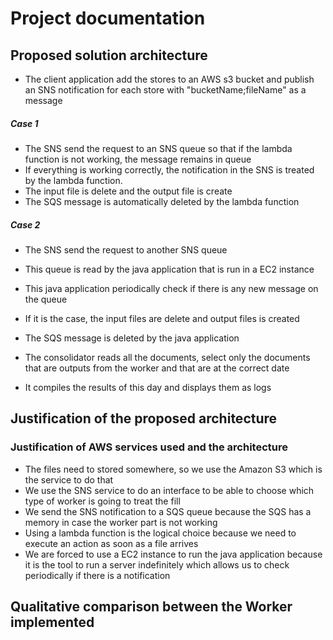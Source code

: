 # Project documentation

## Proposed solution architecture
- The client application add the stores to an AWS s3 bucket and publish an SNS notification for each store with "bucketName;fileName" as a message
##### Case 1
- The SNS send the request to an SNS queue so that if the lambda function is not working, the message remains in queue
- If everything is working correctly, the notification in the SNS is treated by the lambda function.
- The input file is delete and the output file is create
- The SQS message is automatically deleted by the lambda function
##### Case 2
- The SNS send the request to another SNS queue
- This queue is read by the java application that is run in a EC2 instance
- This java application periodically check if there is any new message on the queue
- If it is the case, the input files are delete and output files is created
- The SQS message is deleted by the java application


- The consolidator reads all the documents, select only the documents that are outputs from the worker and that are at the correct date
- It compiles the results of this day and displays them as logs

## Justification of the proposed architecture
### Justification of AWS services used and the architecture
- The files need to stored somewhere, so we use the Amazon S3 which is the service to do that
- We use the SNS service to do an interface to be able to choose which type of worker is going to treat the fill
- We send the SNS notification to a SQS queue because the SQS has a memory in case the worker part is not working
- Using a lambda function is the logical choice because we need to execute an action as soon as a file arrives
- We are forced to use a EC2 instance to run the java application because it is the tool to run a server indefinitely which allows us to check periodically if there is a notification

## Qualitative comparison between the Worker implemented